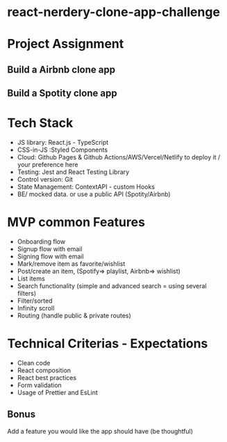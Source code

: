 # react-nerdery-clone-app-challenge

# Project Assignment

 ## Build a Airbnb clone app
 ## Build a Spotity clone app

# Tech Stack

- JS library: React.js - TypeScript
- CSS-in-JS :Styled Components 
- Cloud: Github Pages & Github Actions/AWS/Vercel/Netlify to deploy it / your preference here
- Testing: Jest and React Testing Library
- Control version: Git
- State Management: ContextAPI - custom Hooks
- BE/ mocked data. or use a public API (Spotity/Airbnb)

# MVP common Features

- Onboarding flow
- Signup flow with email 
- Signing flow with email
- Mark/remove item as favorite/wishlist
- Post/create an item, (Spotify=> playlist, Airbnb=> wishlist)
- List items
- Search functionality (simple and advanced search = using several filters)
- Filter/sorted
- Infinity scroll
- Routing (handle public & private routes) 

# Technical Criterias - Expectations
- Clean code
- React composition
- React best practices
- Form validation
- Usage of Prettier and EsLint

 
 
## Bonus
Add a feature you would like the app should have (be thoughtful) 


 

